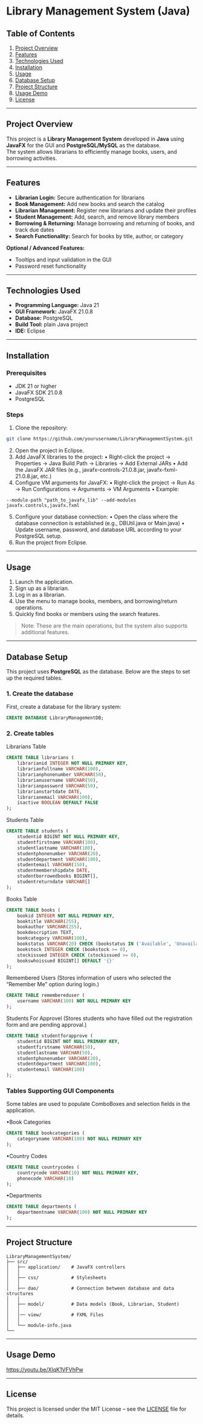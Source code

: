 # Library Management System (Java)

## Table of Contents
1. [Project Overview](#project-overview)  
2. [Features](#features)  
3. [Technologies Used](#technologies-used)  
4. [Installation](#installation)  
5. [Usage](#usage)  
6. [Database Setup](#database-setup)  
7. [Project Structure](#project-structure)  
8. [Usage Demo](#usage-demo)  
9. [License](#license)  

---

## Project Overview
This project is a **Library Management System** developed in **Java** using **JavaFX** for the GUI and **PostgreSQL/MySQL** as the database.  
The system allows librarians to efficiently manage books, users, and borrowing activities.  

---

## Features
- **Librarian Login:** Secure authentication for librarians  
- **Book Management:** Add new books and search the catalog  
- **Librarian Management:** Register new librarians and update their profiles  
- **Student Management:** Add, search, and remove library members  
- **Borrowing & Returning:** Manage borrowing and returning of books, and track due dates  
- **Search Functionality:** Search for books by title, author, or category  

**Optional / Advanced Features:**  
- Tooltips and input validation in the GUI  
- Password reset functionality  

---

## Technologies Used
- **Programming Language:** Java 21 
- **GUI Framework:** JavaFX 21.0.8
- **Database:** PostgreSQL
- **Build Tool:** plain Java project
- **IDE:** Eclipse

---

## Installation

### Prerequisites
- JDK 21 or higher  
- JavaFX SDK 21.0.8  
- PostgreSQL  

### Steps
1. Clone the repository:  
```bash
git clone https://github.com/yourusername/LibraryManagementSystem.git
```
2.	Open the project in Eclipse.
3.	Add JavaFX libraries to the project:
	•	Right-click the project → Properties → Java Build Path → Libraries → Add External JARs
	•	Add the JavaFX JAR files (e.g., javafx-controls-21.0.8.jar, javafx-fxml-21.0.8.jar, etc.)
4.	Configure VM arguments for JavaFX:
	•	Right-click the project → Run As → Run Configurations → Arguments → VM Arguments
	•	Example:
```
--module-path "path_to_javafx_lib" --add-modules javafx.controls,javafx.fxml
```
5.	Configure your database connection:
	•	Open the class where the database connection is established (e.g., DBUtil.java or Main.java)
	•	Update username, password, and database URL according to your PostgreSQL setup.
6.	Run the project from Eclipse.

---

## Usage

1. Launch the application.  
2. Sign up as a librarian.  
3. Log in as a librarian.  
4. Use the menu to manage books, members, and borrowing/return operations.  
5. Quickly find books or members using the search features.  

> Note: These are the main operations, but the system also supports additional features.

---

## Database Setup

This project uses **PostgreSQL** as the database. Below are the steps to set up the required tables.

### 1. Create the database
First, create a database for the library system:
```sql
CREATE DATABASE LibraryManagementDB;
```
### 2. Create tables

Librarians Table
```sql
CREATE TABLE librarians (
    librarianid INTEGER NOT NULL PRIMARY KEY,
    librarianfullname VARCHAR(100),
    librarianphonenumber VARCHAR(50),
    librarianusername VARCHAR(50),
    librarianpassword VARCHAR(50),
    librarianstartdate DATE,
    librarianemail VARCHAR(100),
    isactive BOOLEAN DEFAULT FALSE
);
```
Students Table
```sql
CREATE TABLE students (
    studentid BIGINT NOT NULL PRIMARY KEY,
    studentfirstname VARCHAR(100),
    studentlastname VARCHAR(100),
    studentphonenumber VARCHAR(20),
    studentdepartment VARCHAR(100),
    studentemail VARCHAR(150),
    studentmembershipdate DATE,
    studentborrowedbooks BIGINT[],
    studentreturndate VARCHAR[]
);
```
Books Table
```sql
CREATE TABLE books (
    bookid INTEGER NOT NULL PRIMARY KEY,
    booktitle VARCHAR(255),
    bookauthor VARCHAR(255),
    bookdescription TEXT,
    bookcategory VARCHAR(100),
    bookstatus VARCHAR(20) CHECK (bookstatus IN ('Available', 'Unavailable')),
    bookstock INTEGER CHECK (bookstock >= 0),
    stockissued INTEGER CHECK (stockissued >= 0),
    bookswhoissued BIGINT[] DEFAULT '{}'
);
```
Remembered Users (Stores information of users who selected the “Remember Me” option during login.)
```sql
CREATE TABLE remembereduser (
    username VARCHAR(100) NOT NULL PRIMARY KEY
);
```
Students For Approvel (Stores students who have filled out the registration form and are pending approval.)
```sql
CREATE TABLE studentforapprove (
    studentid BIGINT NOT NULL PRIMARY KEY,
    studentfirstname VARCHAR(50),
    studentlastname VARCHAR(50),
    studentphonenumber VARCHAR(20),
    studentdepartment VARCHAR(100),
    studentemail VARCHAR(100)
);
```
### Tables Supporting GUI Components

Some tables are used to populate ComboBoxes and selection fields in the application.

•Book Categories
```sql
CREATE TABLE bookcategories (
    categoryname VARCHAR(100) NOT NULL PRIMARY KEY
);
```
•Country Codes
```sql
CREATE TABLE countrycodes (
    countrycode VARCHAR(10) NOT NULL PRIMARY KEY,
    phonecode VARCHAR(10)
);
```
•Departments
```sql
CREATE TABLE departments (
    departmentname VARCHAR(100) NOT NULL PRIMARY KEY
);
```

---

## Project Structure
```
LibraryManagementSystem/
├── src/
│   ├── application/	# JavaFX controllers
│   │   
│   ├── css/			# Stylesheets
│   │   
│   ├── dao/			# Connection between database and data structures
│   │   
│   ├── model/			# Data models (Book, Librarian, Student)
│   │   
│   │── view/  			# FXML Files
│   │   
│	└── module-info.java
└──
```

---

## Usage Demo

https://youtu.be/XlqK1VFVhPw

---

## License

This project is licensed under the MIT License – see the [LICENSE](LICENSE) file for details.



















